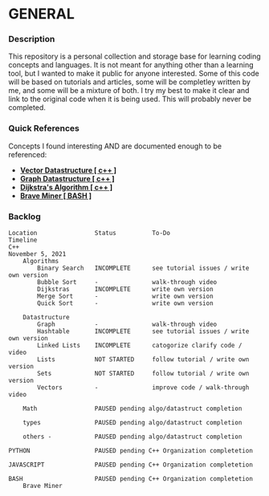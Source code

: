 
GENERAL 
=======

### Description
This repository is a personal collection and storage base for learning coding concepts and languages. It is not meant for anything
other than a learning tool, but I wanted to make it public for anyone interested. Some of this code will be based on tutorials 
and articles, some will be completley written by me, and some will be a mixture of both. I try my best to make it clear 
and link to the original code when it is being used. This will probably never be completed. 


### Quick References
Concepts I found interesting AND are documented enough to be referenced: 

* [**Vector Datastructure [ c++ ]**](C++/knowledgeLibrary/datastructures/graph/)
* [**Graph Datastructure [ c++ ]**](C++/knowledgeLibrary/datastructures/graph/)
* [**Dijkstra's Algorithm [ c++ ]**](C++/knowledgeLibrary/algorithms/dijkstra/)
* [**Brave Miner [ BASH ]**](BASH_SCRIPTS/braveMiner/)


### Backlog
    Location                Status          To-Do                               Timeline
    C++                                                                         November 5, 2021
        Algorithms          
            Binary Search   INCOMPLETE      see tutorial issues / write own version  
            Bubble Sort     -               walk-through video                  
            Dijkstras       INCOMPLETE      write own version                   
            Merge Sort      -               write own version                   
            Quick Sort      -               write own version                   
        
        Datastructure
            Graph           -               walk-through video                  
            Hashtable       INCOMPLETE      see tutorial issues / write own version
            Linked Lists    INCOMPLETE      catogorize clarify code / video     
            Lists           NOT STARTED     follow tutorial / write own version 
            Sets            NOT STARTED     follow tutorial / write own version 
            Vectors         -               improve code / walk-through video   
        
        Math                PAUSED pending algo/datastruct completion
        
        types               PAUSED pending algo/datastruct completion
        
        others -            PAUSED pending algo/datastruct completion

    PYTHON                  PAUSED pending C++ Organization completetion
    
    JAVASCRIPT              PAUSED pending C++ Organization completetion

    BASH                    PAUSED pending C++ Organization completetion
        Brave Miner

